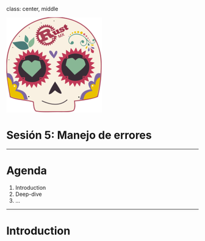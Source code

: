 class: center, middle

<img src="../images/rustmx-logo.svg" alt="RustMX" width="250rem" height="auto">

# Sesión 5: Manejo de errores

---

# Agenda

1. Introduction
2. Deep-dive
3. ...

---

# Introduction